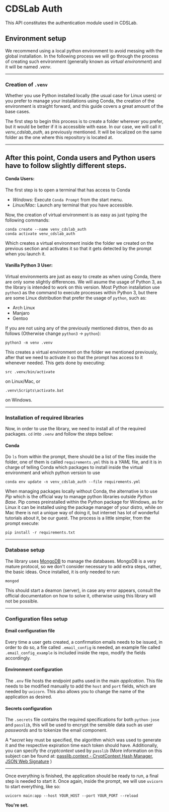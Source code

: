 # CDSLab Auth

This API constitutes the authentication module used in CDSLab.

## Environment setup

We recommend using a local python environment to avoid messing with the global
installation. In the following process we will go through the process of
creating such environment (generally known as _virtual environment_) and it will
be named *.venv*.

---
### Creation of `.venv`

Whether you use Python installed locally (the usual case for Linux users) or you
prefer to manage your installations using Conda, the creation of the environment
is straight forward, and this guide covers a great amount of the base cases.

The first step to begin this process is to create a folder wherever you prefer,
but it would be better if it is accessible with ease. In our case, we will call
it _venv_cdslab_auth_, as previously mentioned. It will be localized on the same
folder as the one where this repository is located at.

---
After this point, Conda users and Python users have to follow slightly different
steps.
---

#### Conda Users:

The first step is to open a terminal that has access to Conda
* *Windows:* Execute `Conda Prompt` from the start menu.
* *Linux/Mac:* Launch any terminal that you have accessible.

Now, the creation of virtual environment is as easy as just typing the following
commands:

```shell
conda create --name venv_cdslab_auth
conda activate venv_cdslab_auth
```

Which creates a virtual environment inside the folder we created on the previous
section and activates it so that it gets detected by the prompt when you launch
it.

#### Vanilla Python 3 User:

Virtual environments are just as easy to create as when using Conda, there are
only some slightly differences. We will asume the usage of Python 3, as the
library is intended to work on this version. Most Python installation use
`python3` as the command to execute processes within Python 3, but there are
some Linux distribution that prefer the usage of `python`, such as:
* Arch Linux
* Manjaro
* Gentoo

If you are not using any of the previously mentioned distros, then do as follows
(Otherwise change `python3` -> `python`):

```shell
python3 -m venv .venv
```
This creates a virtual environment on the folder we mentioned previously, after
that we need to activate it so that the prompt has access to it whenever needed.
This gets done by executing:

```shell
src .venv/bin/activate
```

on Linux/Mac, or

```shell
.venv\Scripts\activate.bat
```

on Windows.

---
### Installation of required libraries

Now, in order to use the library, we need to install all of the required
packages. `cd` into `.venv` and follow the steps bellow:

#### Conda

Do `ls` from within the prompt, there should be a list of the files inside the
folder, one of them is called `requirements.yml` this is a _YAML_ file, and it
is in charge of telling Conda which packages to install inside the virtual
environment and which python version to use

```shell
conda env update -n venv_cdslab_auth --file requirements.yml
```

When managing packages locally without Conda, the alternative is to use *Pip*
which is the official way to manage python libraries outside _Python Base_.
Pip comes preinstalled within the Python package for Windows, as for Linux it
can be installed using the package manager of your distro, while on Mac there is
not a unique way of doing it, but internet has lot of wonderful tutorials about
it, be our guest. The process is a little simpler, from the prompt execute:

```shell
pip install -r requirements.txt
```

---
### Database setup

The library uses [MongoDB](https://www.mongodb.com/try/download/community) to
manage the databases. MongoDB is a very mature protocol, so we don't consider
necessary to add extra steps, rather, the basic ideas. Once installed, it is
only needed to run:

```shell
mongod
```

This should start a deamon (server), in case any error appears, consult the
official documentation on how to solve it, otherwise using this library will not
be possible.

---
### Configuration files setup

#### Email configuration file

Every time a user gets created, a confirmation emails needs to be issued, in
order to do so, a file called `.email_config` is needed, an example file called
`.email_config_example` is included inside the repo, modify the fields
accordingly.

#### Environment configuration

The `.env` file hosts the endpoint paths used in the main _application_. This
file needs to be modified manually to add the `host` and `port` fields, which
are needed by `uvicorn`. This also allows you to change the name of the
application as desired.

#### Secrets configuration

The `.secrets` file contains the required specifications for both `python-jose`
and `passlib`, this will be used to encrypt the sensible data such as user
_passwords_ and to tokenize the email component.

A **secret* key must be specified, the algorithm which was used to generate it
and the respective expiration time each token should have. Additionally, you can
specify the _cryptcontext_ used by `passlib` (More information on this subject
can be found at: [passlib.context - CryptContext Hash Manager](https://passlib.readthedocs.io/en/stable/lib/passlib.context.html),
[JSON Web Signature](https://python-jose.readthedocs.io/en/latest/jws/index.html)
)

---

Once everything is finished, the application should be ready to run, a final
step is needed to start it. Once again, inside the prompt, we will use `uvicorn`
to start everything, like so:

```shell
uvicorn main:app --host YOUR_HOST --port YOUR_PORT --reload
```
**You're set.**
